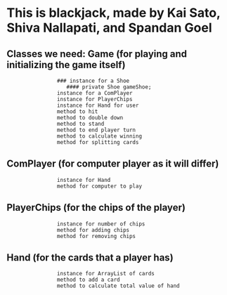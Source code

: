 # This is blackjack, made by Kai Sato, Shiva Nallapati, and Spandan Goel
## Classes we need: Game (for playing and initializing the game itself)
                    ### instance for a Shoe
                       #### private Shoe gameShoe;
                    instance for a ComPlayer
                    instance for PlayerChips
                    instance for Hand for user
                    method to hit
                    method to double down
                    method to stand
                    method to end player turn
                    method to calculate winning
                    method for splitting cards
                    
##                 ComPlayer (for computer player as it will differ)
                    instance for Hand
                    method for computer to play
                    
##                 PlayerChips (for the chips of the player)
                    instance for number of chips
                    method for adding chips
                    method for removing chips
                    
##                 Hand (for the cards that a player has)
                    instance for ArrayList of cards
                    method to add a card
                    method to calculate total value of hand
                    
